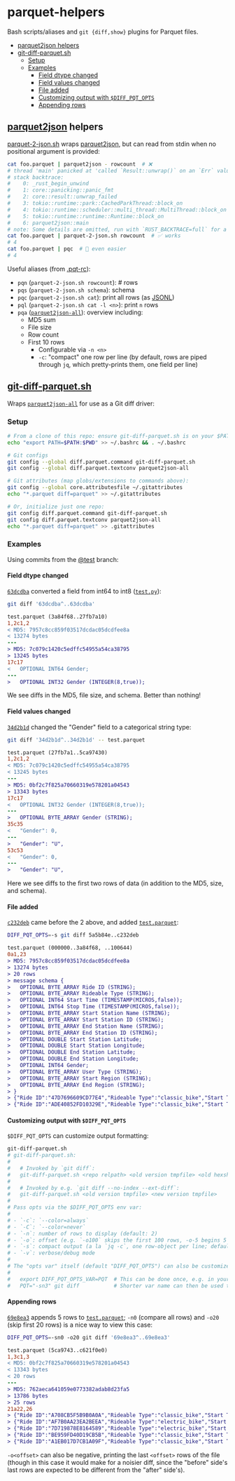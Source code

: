 # parquet-helpers
Bash scripts/aliases and `git {diff,show}` plugins for Parquet files.

<!-- toc -->
- [parquet2json helpers](#parquet2json)
- [git-diff-parquet.sh](#git-diff-parquet)
    - [Setup](#setup)
    - [Examples](#examples)
        - [Field dtype changed](#dtype-changed)
        - [Field values changed](#values-changed)
        - [File added](#file-added)
        - [Customizing output with `$DIFF_PQT_OPTS`](#customizing)
        - [Appending rows](#appending-rows)
<!-- /toc -->

## [parquet2json] helpers <a id="parquet2json"></a>
[parquet-2-json.sh] wraps [parquet2json], but can read from stdin when no positional argument is provided:

```bash
cat foo.parquet | parquet2json - rowcount  # ❌
# thread 'main' panicked at 'called `Result::unwrap()` on an `Err` value: Os { code: 2, kind: NotFound, message: "No such file or directory" }', /Users/ryan/.cargo/registry/src/github.com-1ecc6299db9ec823/parquet2json-2.0.1/src/main.rs:144:54
# stack backtrace:
#    0: _rust_begin_unwind
#    1: core::panicking::panic_fmt
#    2: core::result::unwrap_failed
#    3: tokio::runtime::park::CachedParkThread::block_on
#    4: tokio::runtime::scheduler::multi_thread::MultiThread::block_on
#    5: tokio::runtime::runtime::Runtime::block_on
#    6: parquet2json::main
# note: Some details are omitted, run with `RUST_BACKTRACE=full` for a verbose backtrace.
cat foo.parquet | parquet-2-json.sh rowcount  # ✅ works
# 4
cat foo.parquet | pqc  # 🎉 even easier
# 4
```

Useful aliases (from [.pqt-rc]):
- `pqn` (`parquet-2-json.sh rowcount`): # rows
- `pqs` (`parquet-2-json.sh schema`): schema
- `pqc` (`parquet-2-json.sh cat`): print all rows (as [JSONL])
- `pql` (`parquet-2-json.sh cat -l <n>`): print `n` rows
- `pqa` ([`parquet2json-all`]): overview including:
  - MD5 sum
  - File size
  - Row count
  - First 10 rows
    - Configurable via `-n <n>`
    - `-c`: "compact" one row per line (by default, rows are piped through `jq`, which pretty-prints them, one field per line)

## [git-diff-parquet.sh] <a id="git-diff-parquet"></a>
Wraps [`parquet2json-all`] for use as a Git diff driver:

### Setup <a id="setup"></a>
```bash
# From a clone of this repo: ensure git-diff-parquet.sh is on your $PATH
echo "export PATH=$PATH:$PWD" >> ~/.bashrc && . ~/.bashrc

# Git configs
git config --global diff.parquet.command git-diff-parquet.sh
git config --global diff.parquet.textconv parquet2json-all

# Git attributes (map globs/extensions to commands above):
git config --global core.attributesfile ~/.gitattributes
echo "*.parquet diff=parquet" >> ~/.gitattributes

# Or, initialize just one repo:
git config diff.parquet.command git-diff-parquet.sh
git config diff.parquet.textconv parquet2json-all
echo "*.parquet diff=parquet" >> .gitattributes
```

### Examples <a id="examples"></a>
Using commits from the [@test] branch:

#### Field dtype changed <a id="dtype-changed"></a>
[`63dcdba`] converted a field from int64 to int8 ([`test.py`]):
<!-- `bmdff -stdiff git diff 63dcdba^..63dcdba` -->
```bash
git diff '63dcdba^..63dcdba'
```
```diff
test.parquet (3a84f68..27fb7a10)
1,2c1,2
< MD5: 7957c8cc859f03517dcdac05dcdfee8a
< 13274 bytes
---
> MD5: 7c079c1420c5edffc54955a54ca38795
> 13245 bytes
17c17
<   OPTIONAL INT64 Gender;
---
>   OPTIONAL INT32 Gender (INTEGER(8,true));

```

We see diffs in the MD5, file size, and schema. Better than nothing!

#### Field values changed <a id="values-changed"></a>
[`34d2b1d`] changed the "Gender" field to a categorical string type:

<!-- `bmdff -stdiff -- git diff 34d2b1d^..34d2b1d -- test.parquet` -->
```bash
git diff '34d2b1d^..34d2b1d' -- test.parquet
```
```diff
test.parquet (27fb7a1..5ca97430)
1,2c1,2
< MD5: 7c079c1420c5edffc54955a54ca38795
< 13245 bytes
---
> MD5: 0bf2c7f825a70660319e578201a04543
> 13343 bytes
17c17
<   OPTIONAL INT32 Gender (INTEGER(8,true));
---
>   OPTIONAL BYTE_ARRAY Gender (STRING);
35c35
<   "Gender": 0,
---
>   "Gender": "U",
53c53
<   "Gender": 0,
---
>   "Gender": "U",

```
Here we see diffs to the first two rows of data (in addition to the MD5, size, and schema).

#### File added <a id="file-added"></a>
[`c232deb`] came before the 2 above, and added [`test.parquet`]:
<!-- `bmdff -stdiff -EDIFF_PQT_OPTS=-s git diff 5a5b84e..c232deb` -->
```bash
DIFF_PQT_OPTS=-s git diff 5a5b84e..c232deb
```
```diff
test.parquet (000000..3a84f68, ..100644)
0a1,23
> MD5: 7957c8cc859f03517dcdac05dcdfee8a
> 13274 bytes
> 20 rows
> message schema {
>   OPTIONAL BYTE_ARRAY Ride ID (STRING);
>   OPTIONAL BYTE_ARRAY Rideable Type (STRING);
>   OPTIONAL INT64 Start Time (TIMESTAMP(MICROS,false));
>   OPTIONAL INT64 Stop Time (TIMESTAMP(MICROS,false));
>   OPTIONAL BYTE_ARRAY Start Station Name (STRING);
>   OPTIONAL BYTE_ARRAY Start Station ID (STRING);
>   OPTIONAL BYTE_ARRAY End Station Name (STRING);
>   OPTIONAL BYTE_ARRAY End Station ID (STRING);
>   OPTIONAL DOUBLE Start Station Latitude;
>   OPTIONAL DOUBLE Start Station Longitude;
>   OPTIONAL DOUBLE End Station Latitude;
>   OPTIONAL DOUBLE End Station Longitude;
>   OPTIONAL INT64 Gender;
>   OPTIONAL BYTE_ARRAY User Type (STRING);
>   OPTIONAL BYTE_ARRAY Start Region (STRING);
>   OPTIONAL BYTE_ARRAY End Region (STRING);
> }
> {"Ride ID":"47D7696609CD77E4","Rideable Type":"classic_bike","Start Time":"2024-10-31T03:53:24.765","Stop Time":"2024-11-01T00:10:45.107","Start Station Name":"Cedar St & Myrtle Ave","Start Station ID":"4751.01","End Station Name":"Moffat St & Bushwick","End Station ID":"4357.01","Start Station Latitude":40.697842,"Start Station Longitude":-73.926241,"End Station Latitude":40.68458,"End Station Longitude":-73.90925,"Gender":0,"User Type":"Customer","Start Region":"NYC","End Region":"NYC"}
> {"Ride ID":"ADE40852FD10329E","Rideable Type":"classic_bike","Start Time":"2024-10-31T05:18:29.219","Stop Time":"2024-11-01T01:03:53.219","Start Station Name":"9 Ave & W 39 St","Start Station ID":"6644.08","End Station Name":"11 Ave & W 59 St","End Station ID":"7059.01","Start Station Latitude":40.756403523272496,"Start Station Longitude":-73.99410143494606,"End Station Latitude":40.77149671054441,"End Station Longitude":-73.99046033620834,"Gender":0,"User Type":"Customer","Start Region":"NYC","End Region":"NYC"}

```

#### Customizing output with `$DIFF_PQT_OPTS` <a id="customizing"></a>
`$DIFF_PQT_OPTS` can customize output formatting:
<!-- `bmdf git-diff-parquet.sh` -->
```bash
git-diff-parquet.sh
# git-diff-parquet.sh:
#
#   # Invoked by `git diff`:
#   git-diff-parquet.sh <repo relpath> <old version tmpfile> <old hexsha> <old filemode> <new version tmpfile> <new hexsha> <new filemode>
#
#   # Invoked by e.g. `git diff --no-index --ext-diff`:
#   git-diff-parquet.sh <old version tmpfile> <new version tmpfile>
#
# Pass opts via the $DIFF_PQT_OPTS env var:
#
# - `-c`: `--color=always`
# - `-C`: `--color=never`
# - `-n`: number of rows to display (default: 2)
# - `-o`: offset (e.g. `-o100` skips the first 100 rows, -o-5 begins 5 rows from the end)
# - `-s`: compact output (a la `jq -c`, one row-object per line; default: one field per line)
# - `-v`: verbose/debug mode
#
# The "opts var" itself (default "DIFF_PQT_OPTS") can also be customized, by setting `$DIFF_PQT_OPTS_VAR`, e.g.:
#
#   export DIFF_PQT_OPTS_VAR=PQT  # This can be done once, e.g. in your .bashrc
#   PQT="-sn3" git diff           # Shorter var name can then be used to configure diffs (in this case: compact output, 3 rows)
```

#### Appending rows <a id="appending-rows"></a>
[`69e8ea3`] appends 5 rows to [`test.parquet`]; `-n0` (compare all rows) and `-o20` (skip first 20 rows) is a nice way to view this case:

<!-- `bmdff -stdiff -EDIFF_PQT_OPTS="-sn0 -o20" git diff 69e8ea3^..69e8ea3` -->
```bash
DIFF_PQT_OPTS=-sn0 -o20 git diff '69e8ea3^..69e8ea3'
```
```diff
test.parquet (5ca9743..c621f0e0)
1,3c1,3
< MD5: 0bf2c7f825a70660319e578201a04543
< 13343 bytes
< 20 rows
---
> MD5: 762aeca641059e0773382adab8d23fa5
> 13786 bytes
> 25 rows
21a22,26
> {"Ride ID":"A708CB5F5B9B0A0A","Rideable Type":"classic_bike","Start Time":"2024-10-31T18:24:32.978","Stop Time":"2024-11-01T01:00:53.858","Start Station Name":"4 Ave & E 12 St","Start Station ID":"5788.15","End Station Name":"8 Ave & W 31 St","End Station ID":"6450.05","Start Station Latitude":40.732647,"Start Station Longitude":-73.99011,"End Station Latitude":40.7505853470215,"End Station Longitude":-73.9946848154068,"Gender":"U","User Type":"Customer","Start Region":"NYC","End Region":"NYC"}
> {"Ride ID":"AF7B0AA23EA2BEEA","Rideable Type":"electric_bike","Start Time":"2024-10-31T18:30:18.577","Stop Time":"2024-11-01T00:19:32.156","Start Station Name":"Columbus Ave & W 95 St","Start Station ID":"7520.07","End Station Name":"Freeman St & Reverend James A Polite Ave","End Station ID":"8080.01","Start Station Latitude":40.7919557,"Start Station Longitude":-73.968087,"End Station Latitude":40.830529,"End Station Longitude":-73.894717,"Gender":"U","User Type":"Customer","Start Region":"NYC","End Region":"NYC"}
> {"Ride ID":"7D719878E8164589","Rideable Type":"electric_bike","Start Time":"2024-10-31T18:30:29.155","Stop Time":"2024-11-01T00:19:43.550","Start Station Name":"Columbus Ave & W 95 St","Start Station ID":"7520.07","End Station Name":"Freeman St & Reverend James A Polite Ave","End Station ID":"8080.01","Start Station Latitude":40.7919557,"Start Station Longitude":-73.968087,"End Station Latitude":40.830529,"End Station Longitude":-73.894717,"Gender":"U","User Type":"Customer","Start Region":"NYC","End Region":"NYC"}
> {"Ride ID":"BE959FD40D19CB5B","Rideable Type":"classic_bike","Start Time":"2024-10-31T18:41:57.297","Stop Time":"2024-11-01T03:28:43.499","Start Station Name":"W 34 St & 11 Ave","Start Station ID":"6578.01","End Station Name":"Broadway & E 21 St","End Station ID":"6098.1","Start Station Latitude":40.75594159,"Start Station Longitude":-74.0021163,"End Station Latitude":40.739888408589955,"End Station Longitude":-73.98958593606949,"Gender":"U","User Type":"Customer","Start Region":"NYC","End Region":"NYC"}
> {"Ride ID":"A1EB017D7CB1A09F","Rideable Type":"classic_bike","Start Time":"2024-10-31T18:46:42.479","Stop Time":"2024-11-01T17:28:56.677","Start Station Name":"W 34 St & 11 Ave","Start Station ID":"6578.01","End Station Name":"E 13 St & Ave A","End Station ID":"5779.09","Start Station Latitude":40.75594159,"Start Station Longitude":-74.0021163,"End Station Latitude":40.72966729392978,"End Station Longitude":-73.98067966103554,"Gender":"U","User Type":"Subscriber","Start Region":"NYC","End Region":"NYC"}

```


`-o<offset>` can also be negative, printing the last `<offset>` rows of the file (though in this case it would make for a noisier diff, since the "before" side's last rows are expected to be different from the "after" side's).

[parquet-2-json.sh]: ./parquet-2-json.sh
[`parquet2json-all`]: parquet2json-all
[.pqt-rc]: ./.pqt-rc
[git-diff-parquet.sh]: ./git-diff-parquet.sh
[parquet2json]: https://github.com/jupiter/parquet2json/
[JSONL]: https://jsonlines.org/
[`63dcdba`]: https://github.com/ryan-williams/parquet-helpers/commit/63dcdba
[`c232deb`]: https://github.com/ryan-williams/parquet-helpers/commit/c232deb
[`34d2b1d`]: https://github.com/ryan-williams/parquet-helpers/commit/34d2b1d
[`69e8ea3`]: https://github.com/ryan-williams/parquet-helpers/commit/69e8ea3
[@test]: https://github.com/ryan-williams/parquet-helpers/tree/test
[`test.py`]: https://github.com/ryan-williams/parquet-helpers/tree/test/test.py
[`test.parquet`]: https://github.com/ryan-williams/parquet-helpers/tree/test/test.parquet
